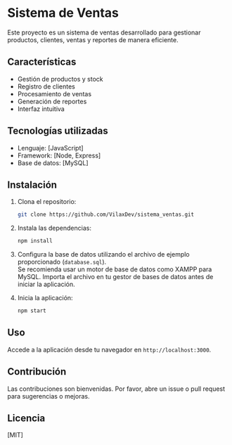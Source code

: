 # Sistema de Ventas

Este proyecto es un sistema de ventas desarrollado para gestionar productos, clientes, ventas y reportes de manera eficiente.

## Características

- Gestión de productos y stock
- Registro de clientes
- Procesamiento de ventas
- Generación de reportes
- Interfaz intuitiva

## Tecnologías utilizadas

- Lenguaje: [JavaScript]
- Framework: [Node, Express]
- Base de datos: [MySQL]

## Instalación

1. Clona el repositorio:
    ```bash
    git clone https://github.com/VilaxDev/sistema_ventas.git
    ```
2. Instala las dependencias:
    ```bash
    npm install
    ```
3. Configura la base de datos utilizando el archivo de ejemplo proporcionado (`database.sql`).  
    Se recomienda usar un motor de base de datos como XAMPP para MySQL. Importa el archivo en tu gestor de bases de datos antes de iniciar la aplicación.

4. Inicia la aplicación:
    ```bash
    npm start
    ```

## Uso

Accede a la aplicación desde tu navegador en `http://localhost:3000`.

## Contribución

Las contribuciones son bienvenidas. Por favor, abre un issue o pull request para sugerencias o mejoras.

## Licencia

[MIT]
